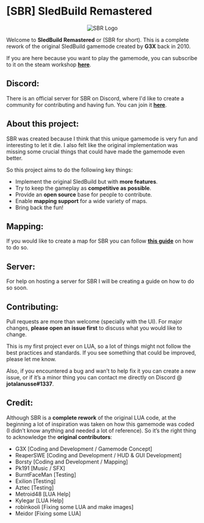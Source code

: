 # [SBR] SledBuild Remastered

<p align="center">
  <img src="./gamemodes/sledbuildremastered/logo-banner.png" alt="SBR Logo"/>
</p>

Welcome to **SledBuild Remastered** or (SBR for short). This is a complete rework of the original SledBuild gamemode created by **G3X** back in 2010.

If you are here because you want to play the gamemode, you can subscribe to it on the steam workshop [**here**](https://steamcommunity.com/sharedfiles/filedetails/?id=2867842930).

## Discord:
There is an official server for SBR on Discord, where I'd like to create a community for contributing and having fun. You can join it [**here**](https://discord.gg/tCVAAr3ZAU).

## About this project:
SBR was created because I think that this unique gamemode is very fun and interesting to let it die. I also felt like the original implementation was missing some crucial things that could have made the gamemode even better.

So this project aims to do the following key things:
- Implement the original SledBuild but with **more features**.
- Try to keep the gameplay as **competitive as possible**.
- Provide an **open source** base for people to contribute.
- Enable **mapping support** for a wide variety of maps.
- Bring back the fun!

## Mapping:
If you would like to create a map for SBR you can follow [**this guide**](https://github.com/jotalanusse/sledbuild-remastered/wiki/Mapping-Guide) on how to do so. 

## Server:
For help on hosting a server for SBR I will be creating a guide on how to do so soon.

## Contributing:
Pull requests are more than welcome (specially with the UI). For major changes, **please open an issue first** to discuss what you would like to change.

This is my first project ever on LUA, so a lot of things might not follow the best practices and standards. If you see something that could be improved, please let me know.

Also, if you encountered a bug and wan’t to help fix it you can create a new issue, or if it’s a minor thing you can contact me directly on Discord @ **jotalanusse#1337**.

## Credit:
Although SBR is a **complete rework** of the original LUA code, at the beginning a lot of inspiration was taken on how this gamemode was coded (I didn’t know anything and needed a lot of reference). So it’s the right thing to acknowledge the **original contributors**:

- G3X [Coding and Development / Gamemode Concept]
- ReaperSWE [Coding and Development / HUD & GUI Development]
- Borsty [Coding and Development / Mapping]
- Pk191 [Music / SFX]
- BurntFaceMan [Testing]
- Exilion [Testing]
- Aztec [Testing]
- Metroid48 [LUA Help]
- Kylegar [LUA Help]
- robinkooli [Fixing some LUA and make images]
- Meidor [Fixing some LUA]

